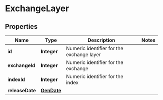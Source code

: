 

# ExchangeLayer


## Properties

| Name | Type | Description | Notes |
|------------ | ------------- | ------------- | -------------|
|**id** | **Integer** | Numeric identifier for the exchange layer |  |
|**exchangeId** | **Integer** | Numeric identifier for the exchange |  |
|**indexId** | **Integer** | Numeric identifier for the index |  |
|**releaseDate** | [**GenDate**](GenDate.md) |  |  |



